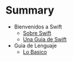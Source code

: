# Summary

* Bienvenidos a Swift
   * [Sobre Swift](1-1.md)
   * [Una Guia de Swift](1-2.md)
* Guia de Lenguaje
	*  [Lo Basico](2-1.md)

